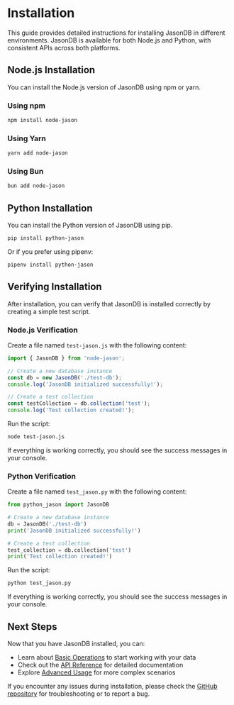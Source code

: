 # Installation

This guide provides detailed instructions for installing JasonDB in different environments. JasonDB is available for both Node.js and Python, with consistent APIs across both platforms.

## Node.js Installation

You can install the Node.js version of JasonDB using npm or yarn.

### Using npm

```bash
npm install node-jason
```

### Using Yarn

```bash
yarn add node-jason
```

### Using Bun

```bash
bun add node-jason
```

## Python Installation

You can install the Python version of JasonDB using pip.

```bash
pip install python-jason
```

Or if you prefer using pipenv:

```bash
pipenv install python-jason
```

## Verifying Installation

After installation, you can verify that JasonDB is installed correctly by creating a simple test script.

### Node.js Verification

Create a file named `test-jason.js` with the following content:

```javascript
import { JasonDB } from 'node-jason';

// Create a new database instance
const db = new JasonDB('./test-db');
console.log('JasonDB initialized successfully!');

// Create a test collection
const testCollection = db.collection('test');
console.log('Test collection created!');
```

Run the script:

```bash
node test-jason.js
```

If everything is working correctly, you should see the success messages in your console.

### Python Verification

Create a file named `test_jason.py` with the following content:

```python
from python_jason import JasonDB

# Create a new database instance
db = JasonDB('./test-db')
print('JasonDB initialized successfully!')

# Create a test collection
test_collection = db.collection('test')
print('Test collection created!')
```

Run the script:

```bash
python test_jason.py
```

If everything is working correctly, you should see the success messages in your console.

## Next Steps

Now that you have JasonDB installed, you can:

- Learn about [Basic Operations](/guide/basic-operations/) to start working with your data
- Check out the [API Reference](/api/) for detailed documentation
- Explore [Advanced Usage](/guide/advanced-usage/) for more complex scenarios

If you encounter any issues during installation, please check the [GitHub repository](https://github.com/lucas-augusto/jason) for troubleshooting or to report a bug.